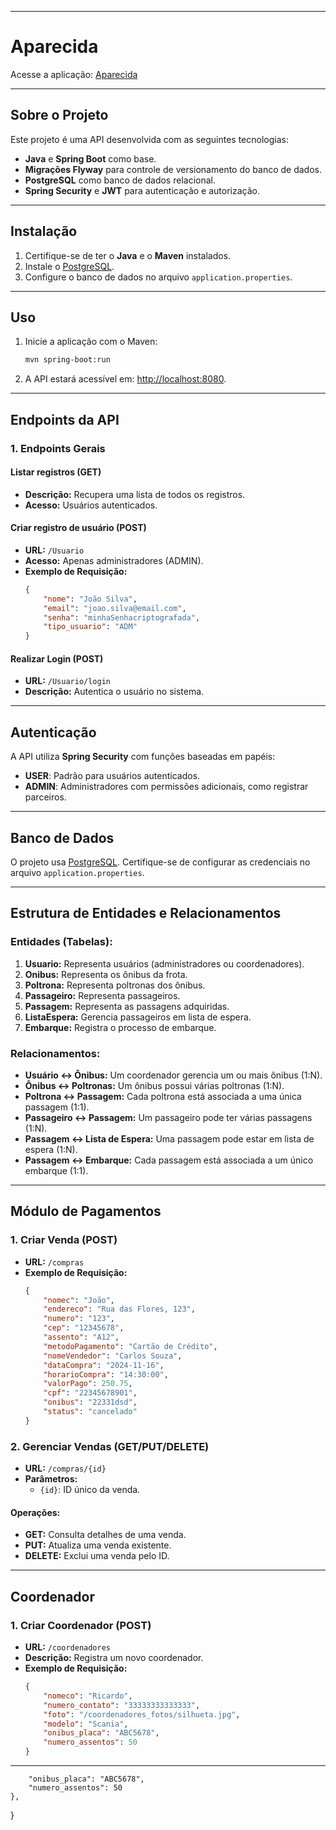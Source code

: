 
---

# Aparecida

Acesse a aplicação: [Aparecida](https://ap-lyart.vercel.app/#)

---

## Sobre o Projeto

Este projeto é uma API desenvolvida com as seguintes tecnologias:

- **Java** e **Spring Boot** como base.
- **Migrações Flyway** para controle de versionamento do banco de dados.
- **PostgreSQL** como banco de dados relacional.
- **Spring Security** e **JWT** para autenticação e autorização.

---

## Instalação

1. Certifique-se de ter o **Java** e o **Maven** instalados.
2. Instale o [PostgreSQL](https://www.postgresql.org/).
3. Configure o banco de dados no arquivo `application.properties`.

---

## Uso

1. Inicie a aplicação com o Maven:
   ```bash
   mvn spring-boot:run
   ```
2. A API estará acessível em: [http://localhost:8080](http://localhost:8080).

---

## Endpoints da API

### **1. Endpoints Gerais**

#### **Listar registros (GET)**  
- **Descrição:** Recupera uma lista de todos os registros.  
- **Acesso:** Usuários autenticados.  

#### **Criar registro de usuário (POST)**  
- **URL:** `/Usuario`  
- **Acesso:** Apenas administradores (ADMIN).  
- **Exemplo de Requisição:**
  ```json
  {
      "nome": "João Silva",
      "email": "joao.silva@email.com",
      "senha": "minhaSenhacriptografada",
      "tipo_usuario": "ADM"
  }
  ```

#### **Realizar Login (POST)**  
- **URL:** `/Usuario/login`  
- **Descrição:** Autentica o usuário no sistema.

---

## Autenticação

A API utiliza **Spring Security** com funções baseadas em papéis:

- **USER**: Padrão para usuários autenticados.  
- **ADMIN**: Administradores com permissões adicionais, como registrar parceiros.  

---

## Banco de Dados

O projeto usa [PostgreSQL](https://www.postgresql.org/). Certifique-se de configurar as credenciais no arquivo `application.properties`.

---

## Estrutura de Entidades e Relacionamentos

### **Entidades (Tabelas):**

1. **Usuario:** Representa usuários (administradores ou coordenadores).  
2. **Onibus:** Representa os ônibus da frota.  
3. **Poltrona:** Representa poltronas dos ônibus.  
4. **Passageiro:** Representa passageiros.  
5. **Passagem:** Representa as passagens adquiridas.  
6. **ListaEspera:** Gerencia passageiros em lista de espera.  
7. **Embarque:** Registra o processo de embarque.  

### **Relacionamentos:**

- **Usuário ↔ Ônibus:** Um coordenador gerencia um ou mais ônibus (1:N).  
- **Ônibus ↔ Poltronas:** Um ônibus possui várias poltronas (1:N).  
- **Poltrona ↔ Passagem:** Cada poltrona está associada a uma única passagem (1:1).  
- **Passageiro ↔ Passagem:** Um passageiro pode ter várias passagens (1:N).  
- **Passagem ↔ Lista de Espera:** Uma passagem pode estar em lista de espera (1:N).  
- **Passagem ↔ Embarque:** Cada passagem está associada a um único embarque (1:1).  

---

## Módulo de Pagamentos

### **1. Criar Venda (POST)**

- **URL:** `/compras`  
- **Exemplo de Requisição:**
  ```json
  {
      "nomec": "João",
      "endereco": "Rua das Flores, 123",
      "numero": "123",
      "cep": "12345678",
      "assento": "A12",
      "metodoPagamento": "Cartão de Crédito",
      "nomeVendedor": "Carlos Souza",
      "dataCompra": "2024-11-16",
      "horarioCompra": "14:30:00",
      "valorPago": 250.75,
      "cpf": "22345678901",
      "onibus": "22331dsd",
      "status": "cancelado"
  }
  ```

### **2. Gerenciar Vendas (GET/PUT/DELETE)**

- **URL:** `/compras/{id}`  
- **Parâmetros:**  
  - `{id}`: ID único da venda.  

#### Operações:
- **GET:** Consulta detalhes de uma venda.  
- **PUT:** Atualiza uma venda existente.  
- **DELETE:** Exclui uma venda pelo ID.  

---

## Coordenador

### **1. Criar Coordenador (POST)**

- **URL:** `/coordenadores`  
- **Descrição:** Registra um novo coordenador.  
- **Exemplo de Requisição:**
  ```json
  {
      "nomeco": "Ricardo",
      "numero_contato": "33333333333333",
      "foto": "/coordenadores_fotos/silhueta.jpg",
      "modelo": "Scania",
      "onibus_placa": "ABC5678",
      "numero_assentos": 50
  }
  ```

---
        "onibus_placa": "ABC5678",
        "numero_assentos": 50
    },
}
